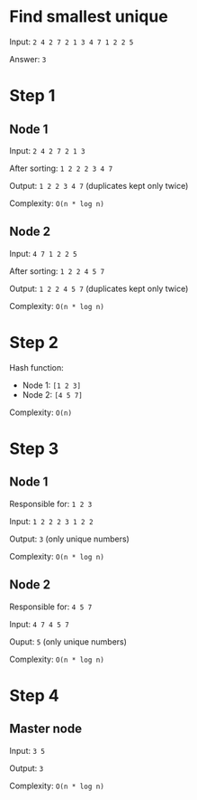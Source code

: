 # Find smallest unique

Input: `2 4 2 7 2 1 3 4 7 1 2 2 5`

Answer: `3`

# Step 1

## Node 1

Input: `2 4 2 7 2 1 3`

After sorting: `1 2 2 2 3 4 7`

Output: `1 2 2 3 4 7` (duplicates kept only twice)

Complexity: `O(n * log n)`

## Node 2

Input: `4 7 1 2 2 5`

After sorting: `1 2 2 4 5 7`

Output: `1 2 2 4 5 7` (duplicates kept only twice)

Complexity: `O(n * log n)`

# Step 2

Hash function:
- Node 1: `[1 2 3]`
- Node 2: `[4 5 7]`

Complexity: `O(n)`

# Step 3

## Node 1

Responsible for: `1 2 3`

Input: `1 2 2 2 3 1 2 2`

Output: `3` (only unique numbers)

Complexity: `O(n * log n)`

## Node 2

Responsible for: `4 5 7`

Input: `4 7 4 5 7`

Ouput: `5` (only unique numbers)

Complexity: `O(n * log n)`

# Step 4

## Master node

Input: `3 5`

Output: `3`

Complexity: `O(n * log n)`

